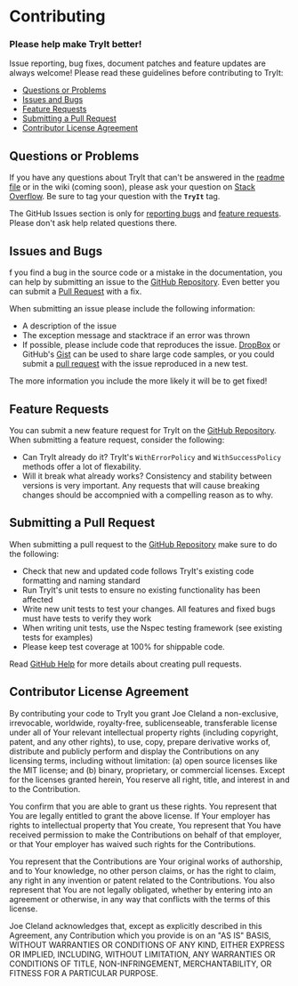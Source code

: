 # Contributing
### Please help make TryIt better!
Issue reporting, bug fixes, document patches and feature updates are always welcome! Please read these guidelines before contributing to TryIt:

+ [Questions or Problems](#questions)
+ [Issues and Bugs](#bugs)
+ [Feature Requests](#features)
+ [Submitting a Pull Request](#pull)
+ [Contributor License Agreement](#license)

<a name="questions"></a>
## Questions or Problems
If you have any questions about TryIt that can't be answered in the [readme file](https://github.com/yozepi/TryIt/blob/master/README.md) or in the wiki (coming soon), please ask your question on [Stack Overflow](http://stackoverflow.com/questions/tagged/tryit). Be sure to tag your question with the **`TryIt`** tag.

The GitHub Issues section is only for [reporting bugs](#bugs) and [feature requests](#features). Please don't ask help related questions there.

<a name="bugs"></a>
## Issues and Bugs
f you find a bug in the source code or a mistake in the documentation, you can help by submitting an issue to the [GitHub Repository](https://github.com/yozepi/TryIt/issues). Even better you can submit a [Pull Request](#pull) with a fix.

When submitting an issue please include the following information:
+ A description of the issue
+ The exception message and stacktrace if an error was thrown
+ If possible, please include code that reproduces the issue. [DropBox](https://www.dropbox.com/) or GitHub's [Gist](https://gist.github.com/) can be used to share large code samples, or you could submit a [pull request](#pull) with the issue reproduced in a new test.

The more information you include the more likely it will be to get fixed!

<a name="#features"></a>
## Feature Requests
You can submit a new feature request for TryIt on the [GitHub Repository](https://github.com/yozepi/TryIt/issues). When submitting a feature request, consider the following:
+ Can TryIt already do it? TryIt's `WithErrorPolicy` and `WithSuccessPolicy` methods offer a lot of flexability.
+ Will it break what already works? Consistency and stability between versions is very important. Any requests that will cause breaking changes should be accompnied with a compelling reason as to why.

<a name="pull"></a>
## Submitting a Pull Request
When submitting a pull request to the [GitHub Repository](https://github.com/yozepi/TryIt/pulls) make sure to do the following:
+ Check that new and updated code follows TryIt's existing code formatting and naming standard
+ Run TryIt's unit tests to ensure no existing functionality has been affected
+ Write new unit tests to test your changes. All features and fixed bugs must have tests to verify they work
+ When writing unit tests, use the Nspec testing framework (see existing tests for examples)
+ Please keep test coverage at 100% for shippable code.

Read [GitHub Help](https://help.github.com/articles/about-pull-requests/) for more details about creating pull requests.

<a name="license"></a>
## Contributor License Agreement
By contributing your code to TryIt you grant Joe Cleland a non-exclusive, irrevocable, worldwide, royalty-free, sublicenseable, transferable license under all of Your relevant intellectual property rights (including copyright, patent, and any other rights), to use, copy, prepare derivative works of, distribute and publicly perform and display the Contributions on any licensing terms, including without limitation: (a) open source licenses like the MIT license; and (b) binary, proprietary, or commercial licenses. Except for the licenses granted herein, You reserve all right, title, and interest in and to the Contribution.

You confirm that you are able to grant us these rights. You represent that You are legally entitled to grant the above license. If Your employer has rights to intellectual property that You create, You represent that You have received permission to make the Contributions on behalf of that employer, or that Your employer has waived such rights for the Contributions.

You represent that the Contributions are Your original works of authorship, and to Your knowledge, no other person claims, or has the right to claim, any right in any invention or patent related to the Contributions. You also represent that You are not legally obligated, whether by entering into an agreement or otherwise, in any way that conflicts with the terms of this license.

Joe Cleland acknowledges that, except as explicitly described in this Agreement, any Contribution which you provide is on an "AS IS" BASIS, WITHOUT WARRANTIES OR CONDITIONS OF ANY KIND, EITHER EXPRESS OR IMPLIED, INCLUDING, WITHOUT LIMITATION, ANY WARRANTIES OR CONDITIONS OF TITLE, NON-INFRINGEMENT, MERCHANTABILITY, OR FITNESS FOR A PARTICULAR PURPOSE.